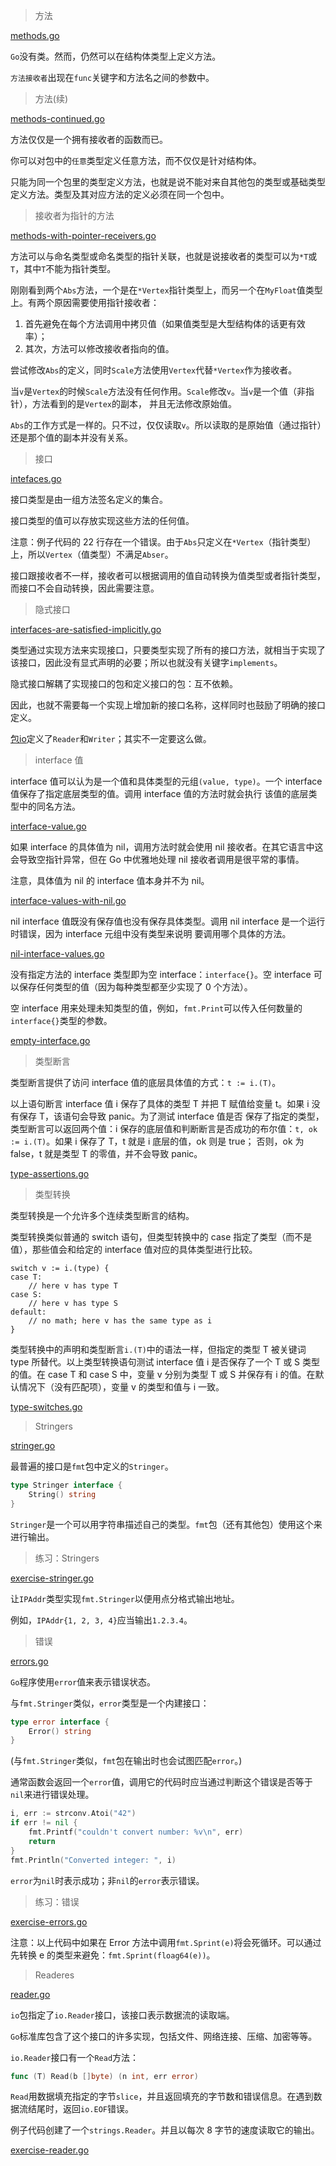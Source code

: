 > 方法

[methods.go](methods.go)

`Go`没有类。然而，仍然可以在结构体类型上定义方法。

`方法接收者`出现在`func`关键字和方法名之间的参数中。

> 方法(续)

[methods-continued.go](methods-continued.go)

方法仅仅是一个拥有接收者的函数而已。

你可以对包中的`任意`类型定义任意方法，而不仅仅是针对结构体。

只能为同一个包里的类型定义方法，也就是说不能对来自其他包的类型或基础类型定义方法。类型及其对应方法的定义必须在同一个包中。

> 接收者为指针的方法

[methods-with-pointer-receivers.go](methods-with-pointer-receivers.go)

方法可以与命名类型或命名类型的指针关联，也就是说接收者的类型可以为`*T`或`T`，其中`T`不能为指针类型。

刚刚看到两个`Abs`方法，一个是在`*Vertex`指针类型上，而另一个在`MyFloat`值类型上。有两个原因需要使用指针接收者：

1.  首先避免在每个方法调用中拷贝值（如果值类型是大型结构体的话更有效率）；
2.  其次，方法可以修改接收者指向的值。

尝试修改`Abs`的定义，同时`Scale`方法使用`Vertex`代替`*Vertex`作为接收者。

当`v`是`Vertex`的时候`Scale`方法没有任何作用。`Scale`修改`v`。当`v`是一个值（非指针），方法看到的是`Vertex`的副本，
并且无法修改原始值。

`Abs`的工作方式是一样的。只不过，仅仅读取`v`。所以读取的是原始值（通过指针）还是那个值的副本并没有关系。

> 接口

[intefaces.go](interfaces.go)

接口类型是由一组方法签名定义的集合。

接口类型的值可以存放实现这些方法的任何值。

注意：例子代码的 22 行存在一个错误。由于`Abs`只定义在`*Vertex`（指针类型）上，所以`Vertex`（值类型）不满足`Abser`。

接口跟接收者不一样，接收者可以根据调用的值自动转换为值类型或者指针类型，而接口不会自动转换，因此需要注意。

> 隐式接口

[interfaces-are-satisfied-implicitly.go](interfaces-are-satisfied-implicitly.go)

类型通过实现方法来实现接口，只要类型实现了所有的接口方法，就相当于实现了该接口，因此没有显式声明的必要；所以也就没有关键字`implements`。

隐式接口解耦了实现接口的包和定义接口的包：互不依赖。

因此，也就不需要每一个实现上增加新的接口名称，这样同时也鼓励了明确的接口定义。

[包io](http://golang.org/pkg/io/)定义了`Reader`和`Writer`；其实不一定要这么做。

> interface 值

interface 值可以认为是一个值和具体类型的元组`(value, type)`。一个 interface 值保存了指定底层类型的值。调用 interface 值的方法时就会执行
该值的底层类型中的同名方法。

[interface-value.go](interface-values.go)

如果 interface 的具体值为 nil，调用方法时就会使用 nil 接收者。在其它语言中这会导致空指针异常，但在 Go 中优雅地处理 nil 接收者调用是很平常的事情。

注意，具体值为 nil 的 interface 值本身并不为 nil。

[interface-values-with-nil.go](interface-values-with-nil.go)

nil interface 值既没有保存值也没有保存具体类型。调用 nil interface 是一个运行时错误，因为 interface 元组中没有类型来说明
要调用哪个具体的方法。

[nil-interface-values.go](nil-interface-values.go)

没有指定方法的 interface 类型即为空 interface：`interface{}`。空 interface 可以保存任何类型的值（因为每种类型都至少实现了 0 个方法）。

空 interface 用来处理未知类型的值，例如，`fmt.Print`可以传入任何数量的`interface{}`类型的参数。

[empty-interface.go](empty-interface.go)

> 类型断言

类型断言提供了访问 interface 值的底层具体值的方式：`t := i.(T)`。

以上语句断言 interface 值 i 保存了具体的类型 T 并把 T 赋值给变量 t。如果 i 没有保存 T，该语句会导致 panic。为了测试 interface 值是否
保存了指定的类型，类型断言可以返回两个值：i 保存的底层值和判断断言是否成功的布尔值：`t, ok := i.(T)`。如果 i 保存了 T，t 就是 i 底层的值，ok 则是 true；
否则，ok 为 false，t 就是类型 T 的零值，并不会导致 panic。

[type-assertions.go](type-assertions.go)

> 类型转换

类型转换是一个允许多个连续类型断言的结构。

类型转换类似普通的 switch 语句，但类型转换中的 case 指定了类型（而不是值），那些值会和给定的 interface 值对应的具体类型进行比较。

```
switch v := i.(type) {
case T:
    // here v has type T
case S:
    // here v has type S
default:
    // no math; here v has the same type as i
}
```

类型转换中的声明和类型断言`i.(T)`中的语法一样，但指定的类型 T 被关键词 type 所替代。以上类型转换语句测试 interface 值 i 是否保存了一个 T 或
S 类型的值。在 case T 和 case S 中，变量 v 分别为类型 T 或 S 并保存有 i 的值。在默认情况下（没有匹配项），变量 v 的类型和值与 i 一致。

[type-switches.go](type-switches.go)

> Stringers

[stringer.go](stringer.go)

最普遍的接口是`fmt`包中定义的`Stringer`。

```go
type Stringer interface {
	String() string
}
```

`Stringer`是一个可以用字符串描述自己的类型。`fmt`包（还有其他包）使用这个来进行输出。

> 练习：Stringers

[exercise-stringer.go](exercise-stringer.go)

让`IPAddr`类型实现`fmt.Stringer`以便用点分格式输出地址。

例如，`IPAddr{1, 2, 3, 4}`应当输出`1.2.3.4`。

> 错误

[errors.go](errors.go)

`Go`程序使用`error`值来表示错误状态。

与`fmt.Stringer`类似，`error`类型是一个内建接口：

```go
type error interface {
	Error() string
}
```

(与`fmt.Stringer`类似，`fmt`包在输出时也会试图匹配`error`。)

通常函数会返回一个`error`值，调用它的代码时应当通过判断这个错误是否等于`nil`来进行错误处理。

```go
i, err := strconv.Atoi("42")
if err != nil {
	fmt.Printf("couldn't convert number: %v\n", err)
	return
}
fmt.Println("Converted integer: ", i)
```

`error`为`nil`时表示成功；非`nil`的`error`表示错误。

> 练习：错误

[exercise-errors.go](exercise-errors.go)

注意：以上代码中如果在 Error 方法中调用`fmt.Sprint(e)`将会死循环。可以通过先转换 e 的类型来避免：`fmt.Sprint(floag64(e))`。

> Readeres

[reader.go](reader.go)

`io`包指定了`io.Reader`接口，该接口表示数据流的读取端。

`Go`标准库包含了这个接口的许多实现，包括文件、网络连接、压缩、加密等等。

`io.Reader`接口有一个`Read`方法：

```go
func (T) Read(b []byte) (n int, err error)
```

`Read`用数据填充指定的字节`slice`，并且返回填充的字节数和错误信息。在遇到数据流结尾时，返回`io.EOF`错误。

例子代码创建了一个`strings.Reader`。并且以每次 8 字节的速度读取它的输出。

[exercise-reader.go](exercise-reader.go)